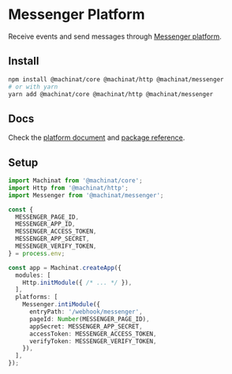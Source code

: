 # Messenger Platform

Receive events and send messages through [Messenger platform](https://developers.facebook.com/docs/messenger-platform/).

## Install

```bash
npm install @machinat/core @machinat/http @machinat/messenger
# or with yarn
yarn add @machinat/core @machinat/http @machinat/messenger
```

## Docs

Check the [platform document](https://machinat.com/docs/messenger-platform) and
[package reference](https://machinat.com/api/modules/messenger.html).

## Setup

```ts
import Machinat from '@machinat/core';
import Http from '@machinat/http';
import Messenger from '@machinat/messenger';

const {
  MESSENGER_PAGE_ID,
  MESSENGER_APP_ID,
  MESSENGER_ACCESS_TOKEN,
  MESSENGER_APP_SECRET,
  MESSENGER_VERIFY_TOKEN,
} = process.env;

const app = Machinat.createApp({
  modules: [
    Http.initModule({ /* ... */ }),
  ],
  platforms: [
    Messenger.intiModule({
      entryPath: '/webhook/messenger',
      pageId: Number(MESSENGER_PAGE_ID),
      appSecret: MESSENGER_APP_SECRET,
      accessToken: MESSENGER_ACCESS_TOKEN,
      verifyToken: MESSENGER_VERIFY_TOKEN,
    }),
  ],
});
```
